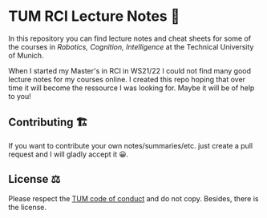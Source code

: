 # TUM RCI Lecture Notes 📝

In this repository you can find lecture notes and cheat sheets for some of the courses in *Robotics, Cognition, Intelligence* at the Technical University of Munich. 

When I started my Master's in RCI in WS21/22 I could not find many good lecture notes for my courses online. I created this repo hoping that over time it will become the ressource I was looking for. Maybe it will be of help to you!

## Contributing 🏗

If you want to contribute your own notes/summaries/etc. just create a pull request and I will gladly accept it 😀.

## License ⚖️

Please respect the [TUM code of conduct](https://www.in.tum.de/en/in/current-students/administrative-matters/student-code-of-conduct/) and do not copy. Besides, there is the license.
